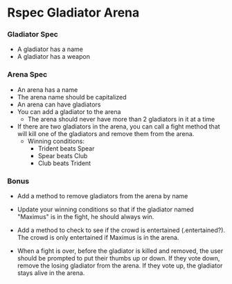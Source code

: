 # Rspec Gladiator Arena

### Gladiator Spec

* A gladiator has a name
* A gladiator has a weapon

### Arena Spec

* An arena has a name
* The arena name should be capitalized
* An arena can have gladiators
* You can add a gladiator to the arena
  * The arena should never have more than 2 gladiators in it at a time
* If there are two gladiators in the arena, you can call a fight method that will kill one of the gladiators and remove them from the arena.
  * Winning conditions:
    * Trident beats Spear
    * Spear beats Club
    * Club beats Trident

### Bonus
* Add a method to remove gladiators from the arena by name

* Update your winning conditions so that if the gladiator named "Maximus" is in the fight, he should always win.

* Add a method to check to see if the crowd is entertained (.entertained?). The crowd is only entertained if Maximus is in the arena.

* When a fight is over, before the gladiator is killed and removed, the user should be prompted to put their thumbs up or down. If they vote down, remove the losing gladiator from the arena. If they vote up, the gladiator stays alive in the arena.

